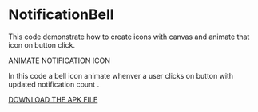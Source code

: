 # NotificationBell
This code demonstrate how to create icons with canvas and animate that icon on button click.

ANIMATE NOTIFICATION ICON

In this code a bell icon animate whenver a user clicks on button with updated notification count .

[DOWNLOAD THE APK FILE](https://www.dropbox.com/s/nplvmwhxt7nyute/Animate%20Notification.apk?dl=0)

